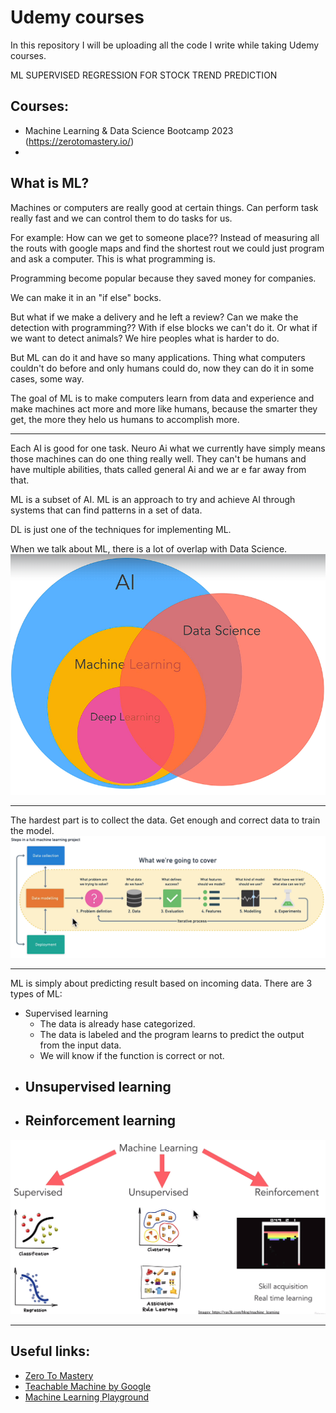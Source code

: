 # Udemy courses

In this repository I will be uploading all the code I write while taking Udemy courses.

ML SUPERVISED REGRESSION FOR STOCK TREND PREDICTION

## Courses:
- Machine Learning & Data Science Bootcamp 2023
  (https://zerotomastery.io/)
-

## What is ML?
Machines or computers are really good at certain things.
Can perform task really fast and we can control them to do tasks for us.


For example:
How can we get to someone place??
Instead of measuring all the routs with google maps and find the shortest rout
we could just program and ask a computer. This is what programming is.

Programming become popular because they saved money for companies.

We can make it in an "if else" bocks.

But what if we make a delivery and he left a review?
Can we make the detection with programming??
With if else blocks we can't do it.
Or what if we want to detect animals?
We hire peoples what is harder to do.

But ML can do it and have so many applications.
Thing what computers couldn't do before and only humans could do, now they can do it in some cases, some way.

The goal of ML is to make computers learn from data and experience and make machines act more and more like humans,
because the smarter they get, the more they helo us humans to accomplish more.

-----------------------------------------------------------------------------------------------------------------------

Each AI is good for one task.
Neuro Ai what we currently have simply means those machines can do one thing really well.
They can't be humans and have multiple abilities, thats called general Ai and we ar e far away from that.

ML is a subset of AI.
ML is an approach to try and achieve AI through systems that can find patterns in a set of data.

DL is just one of the techniques for implementing ML.

When we talk about ML, there is a lot of overlap with Data Science.
![Venn diagram about AI, ML, DP and DS](./img/venn_diagram.png)


-----------------------------------------------------------------------------------------------------------------------


The hardest part is to collect the data.
Get enough and correct data to train the model.
![Structure](./img/structure.png)

-----------------------------------------------------------------------------------------------------------------------

ML is simply about predicting result based on incoming data.
There are 3 types of ML:
- Supervised learning
  - The data is already hase categorized.
  - The data is labeled and the program learns to predict the output from the input data.
  - We will know if the function is correct or not.
- Unsupervised learning
  -
- Reinforcement learning
  -
![ML types](./img/ml_types.png)




-----------------------------------------------------------------------------------------------------------------------

## Useful links:
- [Zero To Mastery](https://zerotomastery.io/)
- [Teachable Machine by Google](https://teachablemachine.withgoogle.com/)
- [Machine Learning Playground](https://ml-playground.com/)
